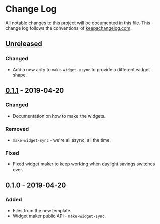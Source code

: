 # Change Log
All notable changes to this project will be documented in this file. This change log follows the conventions of [keepachangelog.com](http://keepachangelog.com/).

## [Unreleased]
### Changed
- Add a new arity to `make-widget-async` to provide a different widget shape.

## [0.1.1] - 2019-04-20
### Changed
- Documentation on how to make the widgets.

### Removed
- `make-widget-sync` - we're all async, all the time.

### Fixed
- Fixed widget maker to keep working when daylight savings switches over.

## 0.1.0 - 2019-04-20
### Added
- Files from the new template.
- Widget maker public API - `make-widget-sync`.

[Unreleased]: https://github.com/your-name/crux-fun/compare/0.1.1...HEAD
[0.1.1]: https://github.com/your-name/crux-fun/compare/0.1.0...0.1.1
